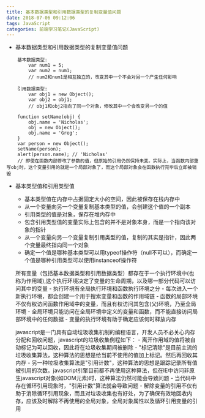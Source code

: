 ```yaml
---
title: 基本数据类型和引用数据类型的复制变量值问题
date: 2018-07-06 09:12:06
tags: JavaScript
categories: 前端学习笔记(JavaScript)
---
```

- 基本数据类型和引用数据类型的复制变量值问题

```
    基本数据类型: 
        var num1 = 5;
        var num2 = num1;
        // num2和num1是相互独立的，改变其中一个不会对另一个产生任何影响

    引用数据类型:
        var obj1 = new Object();
        var obj2 = obj1;
        // obj1和obj2指向了同一个对象，修改其中一个会改变另一个的值

    function setName(obj) {
        obj.name = 'Nicholas';
        obj = new Object();
        obj.name = 'Greg';
    }
    var person = new Object();
    setName(person);
    alert(person.name); // 'Nicholas'
    // 即使在函数内部修改了参数的值，但原始的引用仍然保持未变。实际上，当函数内部重写obj时，这个变量引用的就是一个局部对象了，而这个局部对象会在函数执行完毕后立即被销毁

```

- 基本类型值和引用类型值
    - 基本类型值在内存中占据固定大小的空间，因此被保存在栈内存中
    - 从一个变量向另一个变量复制基本类型的值，会创建这个值的一个副本
    - 引用类型的值是对象，保存在堆内存中
    - 包含引用类型值的变量实际上包含的并不是对象本身，而是一个指向该对象的指针
    - 从一个变量向另一个变量复制引用类型的值，复制的其实是指针，因此两个变量最终指向同一个对象
    - 确定一个值是哪种基本类型可以用typeof操作符（null不可以），而确定一个值是哪种引用类型可以使用instanceof操作符
    
    所有变量（包括基本数据类型和引用数据类型）都存在于一个执行环境中(也称为作用域),这个执行环境决定了变量的生命周期，以及哪一部分代码可以访问其中的变量
        - 执行环境有全局执行环境和函数执行环境之分
        - 每次进入一个新执行环境，都会创建一个用于搜索变量和函数的作用域链
        - 函数的局部环境不仅有权访问函数作用域中的变量，而且有权访问其包含(父)环境，乃至全局环境
        - 全局环境只能访问在全局环境中定义的变量和函数，而不能直接访问局部环境中的任何数据
        - 变量的执行环境有助于确定应该何时释放内存

    javascript是一门具有自动垃圾收集机制的编程语言，开发人员不必关心内存分配和回收问题，javascript的垃圾收集例程如下：
        - 离开作用域的值将被自动标记为可以回收，因此将在垃圾收集期间被删除
        - "标记清除"是目前主流的垃圾收集算法，这种算法的思想是给当前不使用的值加上标记。然后再回收其内存
        - 另一种垃圾收集算法是"引用计数"，这种算法的思想是跟踪记录所有值被引用的次数。javascript引擎目前都不再使用这种算法，但在IE中访问非原生javascript对象(如DOM元素)时，这种算法仍然可能会导致问题
        - 当代码中存在循环引用现象时，"引用计数"算法就会导致问题
        - 解除变量的引用不仅有助于消除循环引用现象，而且对垃圾收集也有好处，为了确保有效地回收内存，应该及时解除不再使用的全局对象，全局对象属性以及循环引用变量的引用
        